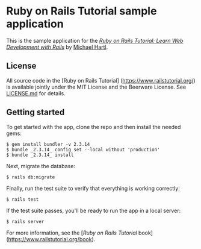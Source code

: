 # Ruby on Rails Tutorial sample application
This is the sample application for the
[*Ruby on Rails Tutorial:
Learn Web Development with Rails*](https://www.railstutorial.org/)
by [Michael Hartl](https://www.michaelhartl.com/).

## License
All source code in the [Ruby on Rails Tutorial]
(https://www.railstutorial.org/)
is available jointly under the MIT License and the Beerware
License. See
[LICENSE.md](LICENSE.md) for details.

## Getting started
To get started with the app, clone the repo and then install the
needed gems:
```
$ gem install bundler -v 2.3.14
$ bundle _2.3.14_ config set --local without 'production'
$ bundle _2.3.14_ install
```
Next, migrate the database:
```
$ rails db:migrate
```
Finally, run the test suite to verify that everything is working
correctly:
```
$ rails test
```
If the test suite passes, you'll be ready to run the app in a local
server:
```
$ rails server
```
For more information, see the
[*Ruby on Rails Tutorial* book]
(https://www.railstutorial.org/book).